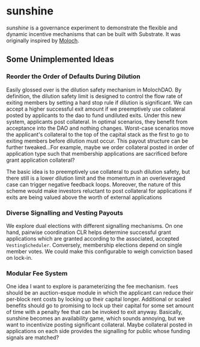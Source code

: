 # sunshine

*sunshine* is a governance experiment to demonstrate the flexible and dynamic incentive mechanisms that can be built with Substrate. It was originally inspired by [Moloch](https://github.com/moloch).

## Some Unimplemented Ideas


### Reorder the Order of Defaults During Dilution
Easily glossed over is the dilution safety mechanism in MolochDAO. By definition, the dilution safety limit is designed to control the flow rate of exiting members by setting a hard stop rule if dilution is significant. We can accept a higher successful exit amount if we preemptively use collateral posted by applicants to the dao to fund undiluted exits. Under this new system, applicants post collateral. In optimal scenarios, they benefit from acceptance into the DAO and nothing changes. Worst-case scenarios move the applicant's collateral to the top of the capital stack as the first to go to exiting members before dilution must occur. This payout structure can be further tweaked...For example, maybe we order collateral posted in order of application type such that membership applications are sacrificed before grant application collateral?

The basic idea is to preemptively use collateral to push dilution safety, but there still is a lower dilution limit and the momentum in an overleveraged case can trigger negative feedback loops. Moreover, the nature of this scheme would make investors reluctant to post collateral for applications if exits are being valued above the worth of external applications

### Diverse Signalling and Vesting Payouts

We explore dual elections with different signalling mechanisms. On one hand, pairwise coordination CLR helps determine successful grant applications which are granted according to the associated, accepted `VestingScheduler`. Conversely, membership elections depend on single member votes. We could make this configurable to weigh conviction based on lock-in.

### Modular Fee System

One idea I want to explore is parameterizing the fee mechanism. `fee`s should be an auction-esque module in which the applicant can reduce their per-block rent costs by locking up their capital longer. Additional or scaled benefits should go to promising to lock up their capital for some set amount of time with a penalty fee that can be invoked to exit anyway. Basically, sunshine becomes an availability game, which sounds annoying, but we want to incentivize posting significant collateral. Maybe collateral posted in applications on each side provides the signalling for public whose funding signals are matched?